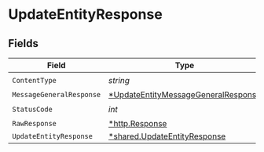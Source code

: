 # UpdateEntityResponse


## Fields

| Field                                                                                                | Type                                                                                                 | Required                                                                                             | Description                                                                                          |
| ---------------------------------------------------------------------------------------------------- | ---------------------------------------------------------------------------------------------------- | ---------------------------------------------------------------------------------------------------- | ---------------------------------------------------------------------------------------------------- |
| `ContentType`                                                                                        | *string*                                                                                             | :heavy_check_mark:                                                                                   | N/A                                                                                                  |
| `MessageGeneralResponse`                                                                             | [*UpdateEntityMessageGeneralResponse](../../models/operations/updateentitymessagegeneralresponse.md) | :heavy_minus_sign:                                                                                   | OK                                                                                                   |
| `StatusCode`                                                                                         | *int*                                                                                                | :heavy_check_mark:                                                                                   | N/A                                                                                                  |
| `RawResponse`                                                                                        | [*http.Response](https://pkg.go.dev/net/http#Response)                                               | :heavy_minus_sign:                                                                                   | N/A                                                                                                  |
| `UpdateEntityResponse`                                                                               | [*shared.UpdateEntityResponse](../../models/shared/updateentityresponse.md)                          | :heavy_minus_sign:                                                                                   | OK                                                                                                   |
